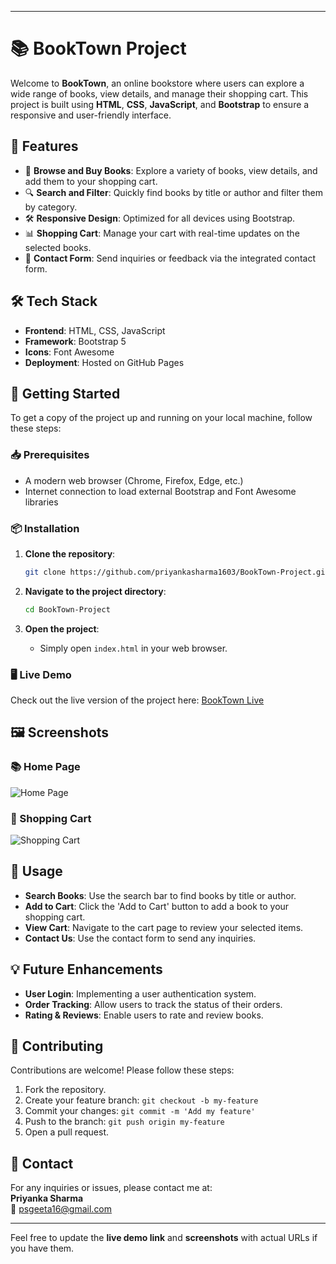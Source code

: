
---

# 📚 BookTown Project

Welcome to **BookTown**, an online bookstore where users can explore a wide range of books, view details, and manage their shopping cart. This project is built using **HTML**, **CSS**, **JavaScript**, and **Bootstrap** to ensure a responsive and user-friendly interface.

## 🌟 Features

- 🛒 **Browse and Buy Books**: Explore a variety of books, view details, and add them to your shopping cart.
- 🔍 **Search and Filter**: Quickly find books by title or author and filter them by category.
- 🛠️ **Responsive Design**: Optimized for all devices using Bootstrap.
- 📊 **Shopping Cart**: Manage your cart with real-time updates on the selected books.
- 📧 **Contact Form**: Send inquiries or feedback via the integrated contact form.

## 🛠️ Tech Stack

- **Frontend**: HTML, CSS, JavaScript
- **Framework**: Bootstrap 5
- **Icons**: Font Awesome
- **Deployment**: Hosted on GitHub Pages

## 🚀 Getting Started

To get a copy of the project up and running on your local machine, follow these steps:

### 📥 Prerequisites

- A modern web browser (Chrome, Firefox, Edge, etc.)
- Internet connection to load external Bootstrap and Font Awesome libraries

### 📦 Installation

1. **Clone the repository**:
   ```bash
   git clone https://github.com/priyankasharma1603/BookTown-Project.git
   ```
2. **Navigate to the project directory**:
   ```bash
   cd BookTown-Project
   ```

3. **Open the project**:
   - Simply open `index.html` in your web browser.

### 🖥️ Live Demo

Check out the live version of the project here: [BookTown Live](https://bookwebsitepage.netlify.app/)

## 🖼️ Screenshots

### 📚 Home Page
![Home Page](#)

### 🛒 Shopping Cart
![Shopping Cart](#)

## 📝 Usage

- **Search Books**: Use the search bar to find books by title or author.
- **Add to Cart**: Click the 'Add to Cart' button to add a book to your shopping cart.
- **View Cart**: Navigate to the cart page to review your selected items.
- **Contact Us**: Use the contact form to send any inquiries.

## 💡 Future Enhancements

- **User Login**: Implementing a user authentication system.
- **Order Tracking**: Allow users to track the status of their orders.
- **Rating & Reviews**: Enable users to rate and review books.

## 🤝 Contributing

Contributions are welcome! Please follow these steps:

1. Fork the repository.
2. Create your feature branch: `git checkout -b my-feature`
3. Commit your changes: `git commit -m 'Add my feature'`
4. Push to the branch: `git push origin my-feature`
5. Open a pull request.

## 📧 Contact

For any inquiries or issues, please contact me at:  
**Priyanka Sharma**  
📧 psgeeta16@gmail.com

---

Feel free to update the **live demo link** and **screenshots** with actual URLs if you have them.
